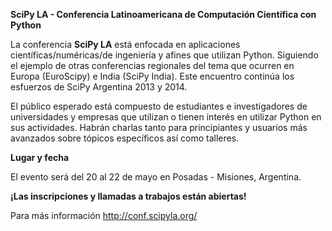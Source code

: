 **SciPy LA - Conferencia Latinoamericana de Computación Científica con Python**

La conferencia **SciPy LA** está enfocada en aplicaciones
científicas/numéricas/de ingeniería y afines que utilizan Python. Siguiendo el
ejemplo de otras conferencias regionales del tema que ocurren en Europa
(EuroScipy) e India (SciPy India). Este encuentro continúa los esfuerzos de
SciPy Argentina 2013 y 2014.

El público esperado está compuesto de estudiantes e investigadores de
universidades y empresas que utilizan o tienen interés en utilizar Python en
sus actividades. Habrán charlas tanto para principiantes y usuarios más
avanzados sobre tópicos específicos así como talleres.

**Lugar y fecha**

El evento será del 20 al 22 de mayo en Posadas - Misiones, Argentina.

**¡Las inscripciones y llamadas a trabajos están abiertas!**

Para más información <http://conf.scipyla.org/>

